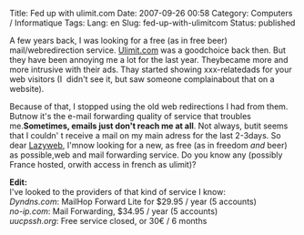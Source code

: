Title: Fed up with ulimit.com
Date: 2007-09-26 00:58
Category: Computers / Informatique
Tags:
Lang: en
Slug: fed-up-with-ulimitcom
Status: published

A few years back, I was looking for a free (as in free beer) mail/webredirection service. [Ulimit.com](\%22http://www.ulimit.com/\%22) was a goodchoice back then. But they have been annoying me a lot for the last year. Theybecame more and more intrusive with their ads. Thay started showing xxx-relatedads for your web visitors (I  didn't see it, but saw someone complainabout that on a website).  
  
Because of that, I stopped using the old web redirections I had from them. Butnow it's the e-mail forwarding quality of service that troubles me.**Sometimes, emails just don't reach me at all**. Not always, butit seems that I couldn' t receive a mail on my main adress for the last 2-3days. So dear [Lazyweb](\%22http://en.wikipedia.org/wiki/LazyWeb\%22), I'mnow looking for a new, as free (as in freedom *and* beer) as possible,web and mail forwarding service. Do you know any (possibly France hosted, orwith access in french as ulimit)?  
  
**Edit:**  
I've looked to the providers of that kind of service I know:  
*Dyndns.com*: MailHop Forward Lite for \$29.95 / year (5 accounts)  
*no-ip.com*: Mail Forwarding, \$34.95 / year (5 accounts)  
*uucpssh.org*: Free service closed, or 30€ / 6 months
